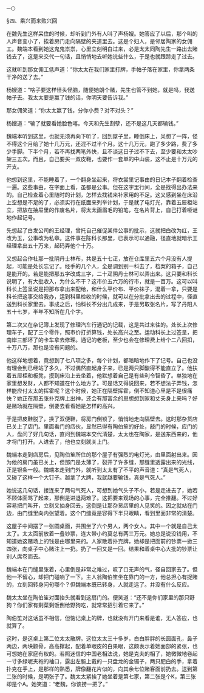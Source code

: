     一〇 

   §四、乘兴而来败兴回

   在魏先生这样呆住的时候，却听到门外有人叫了声杨嫂。她答应了以后，那个叫的人声音变小了，挨着房门走向隔壁的夹道里去。这是个妇人，是邻居陶家的女佣工。魏端本看到她这鬼鬼祟祟，心里立刻明白过来，必是太太同陶先生一路出去赌钱去了，这是来交代一句话，且悄悄地去听她说些什么，于是也就跟踪走了过去。

   这就听到那女佣工低声道：“你太太在我们家里打牌，手帕子落在家里，你拿两条干净的送了去。”

   杨嫂道：“啥子要这样怪头怪脑，随便她朗个赌，先生也管不到她，就是吗，我送帕子去。我太太要是赢了钱的话，你明天要告诉我。”

   那女佣笑道：“你太太赢了钱，分你小费？对不对头？”

   杨嫂道：“输了就要看她脸色喀。今天和先生割孽，还不是这几天都输钱。”

   魏端本听到这里，也就无须再向下听了，回到屋子里，睡倒床上，呆想了一阵，怪不得这个月给了她十几万元，还混不过半个月。这十几万元，跑了多少路，费了多少手脚。下半个月，若不再找两笔外快，且不谈这日子过不下去，至少要和太太吵架三五次。而且，自己要买一双皮鞋，也要作一套单的中山装，这不止是十万元的开支。

   他想到这里，不能睡着了，一个翻身坐起来，将衣裳里记事由的日记本子翻着检查一遍。这些事由，在字面上看，虽都是公事。但在这字里行间，全是找得出办法来的。自己检查着心里随时的计划，怎样去找钱来补家用的不足。这又感到坐在床沿上空想是不足的了，必须实行在纸面来列举计划，于是就了电灯光，靠着五屉柜站立，把放在抽屉里的作废名片，将太太画眉毛的铅笔，在名片背上，自己打着哑谜地作起记号。

   先想起了白发公司的王经理，曾托自己催促某件公事的批示，这就把白改为红，王改为玉，公事改为私章。这件事在陈科长那里，已表示可以通融，径直地就暗示王经理拿出五十万来，起码弄他个十万。

   又想起合作社那一批阴丹士林布，共是五十七疋，放在仓库里五六个月没有人提起，可能是处长忘记了。经手的几个人，全是调到别一科去了，档案的箱子，自己是能开的。若是能把那五字改成三字，二十疋阴丹士林可以弄出来。这只要和科长说明了，有大批收入，为什么不干？这市价五六万的行市，就是一百万。这可以叫科长上签呈说是把那布拿出来配给，和什么平价布、平价袜子，混着一拿，只要是科长把这事交给我办，运到科里检收的时候，就可以在分批拿出去的过程中，径直送到科长家里去。事成之后，怕科长不分出几成来，于是另取张名片，写了丹阳人五十七岁，半年不知所在几个字。

   第二次又在杂记簿上发现了修理汽车行通记的记载，这是共过来往的。处长上次修理车子，配了三个零件，照市价打折算钱，处长高兴之至。运动科长上过签呈，把南岸三部坏了的卡车拿去修理。通记的老板，至少也会在修理费上给个二八回扣，十万八万，那也是没有问题的。

   他这样地想着，竟想到了七八项之多，每个计划，都暗暗地作下了记号。自己也没有理会到已经站了多久，不过偶然直起身子来，已是两只脚酸得不能直立了。他扶着五屉柜和板凳，摸到床沿上去坐着，他默想着自己是有些利令智昏了。单独地在家里想发财，人都不知道在什么地方了。可是话又得说回来，若不想法子弄钱，怎样能应付太太的挥霍呢？这个时候，她正在隔壁挥霍，倒不知道心里是不是很痛快？她正在那五张扑克牌上出神，还会有那富余的思想想到家和丈夫身上来吗？好是赌场就在隔壁，倒要去看看她是怎样的高兴。

   于是把皮鞋脱了，换了双便鞋，将房门倒锁了，悄悄地走向隔壁去。这时那杂货店已关上了店门。里面看门的店伙，显然已得有陶伯笙的好处，敲门的时候，应门的人，盘问了好几句话，直问到魏端本交代清楚，太太也在陶家，是送东西来的，他才将门打开。人进去了，他也立刻就关上门。

   魏端本走到店房后，见陶伯笙所住的那个屋子有强烈的电灯光，由里面射出来。因为他的房门虽已关上，但那门是太薄了，裂开了许多缝，那缝里透露出来的光线，正是银条一般。魏端本走到门外，就听到太太有了不平的声音道：“真是气死人，又碰了这样一个大钉子。越拿了大牌，我就越要输钱，真是气死人。”

   她说这几句话，接连来了两句气死人，可想到她气头子不小，若是走进去了，她若不顾体面骂了起来，那倒是进退两难了。这把要来观场的心事，完全推翻。不过好容易把门叫开，立刻又抽身回去，这倒是让那杂货店里的人见笑的。因之就站在门边，由门缝里向内张望着。这个门缝竟是容得下半只眼睛，看到里面非常的清楚。

   这屋子中间摆了一张圆桌面，共围坐了六个男人，两个女人。其中一个就是自己太太了。太太面前放着一叠钞票，连大带小约莫总有两三万元。她总是说没钱用，不知道她这赌场上的钱是由哪里来的。人家散着扑克牌，她却是把面前的钞票一掀三四张，向桌子中心赌注上一扔。扔了一回又是一回。结果和着桌中心大批的钞票让别人席卷而去。

   魏端本在门缝里张着，心里倒是非常之难过，叹了口无声的气，径自回家去了。但他一不留心，却把门碰响了一下。主人翁陶伯笙坐在靠门的一方，他总担心有捉赌的，立刻回转身问句哪个？但魏端本既已转身，人就走远了。并没有什么反应。

   魏太太坐在陶伯笙对面抬头就看到这扇门的。便笑道：“还不是你们家里的那只野狗？你们家有剩菜剩饭倒给野狗吃，就常常招引着它来了。”

   陶伯笙对这话虽不相信，但惦记桌上的牌，也就没有开门来看是谁，无人答应，也就算了。

   这时，是这桌上第二位太太散牌。这位太太三十多岁，白白胖胖的长圆面孔，鼻子两边，两块颧骨，高高撑起，配着单眼皮的白果眼，这颇表示着她面部的紧张，也可想她在家庭有权的。若照迷信的中国老相法说，她是克夫的相了，她微微地卷起一寸多绿呢夹袍的袖口，露出左腕上戴的一只盘龙的金镯子，两只肥白的手，拿着扑克在手上，是那样的熟悉，牌像翻花片似的，向其余七位赌客面前扔去。送到第二张的时候，是明张子了。魏太太紧挨了她坐着是第七家，第二张是个K，第三张却是个A。她笑道：“老魏，你该捞一把了。”

